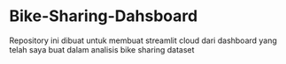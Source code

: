 # Bike-Sharing-Dahsboard
Repository ini dibuat untuk membuat streamlit cloud dari dashboard yang telah saya buat dalam analisis bike sharing dataset
